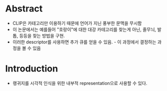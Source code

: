 # Abstract
- CLIP은 카테고리만 이용하기 때문에 언어가 지닌 풍부한 문맥을 무시함
- 이 논문에서는 예를들어 "호랑이"에 대한 대강 카테고리를 찾는게 아닌, 줄무늬, 발톱, 등등을 찾는 방법을 구현.
- 이러한 descriptor를 사용하면 추가 큐를 얻을 수 있음. - 이 과정에서 결정하는 과정을 볼 수 있음 


# Introduction
- 랭귀지를 시각적 인식을 위한 내부적 representation으로 사용할 수 있다.
